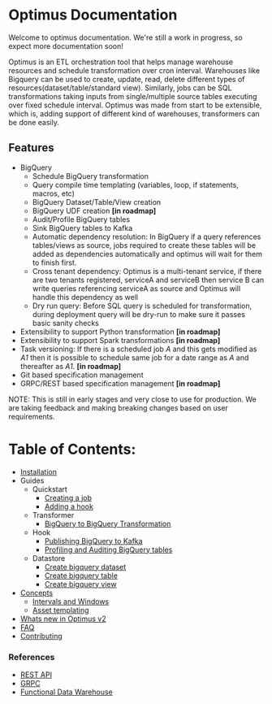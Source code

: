 # Optimus Documentation

Welcome to optimus documentation. We're still a work in progress, 
so expect more documentation soon!

Optimus is an ETL orchestration tool that helps manage warehouse resources and 
schedule transformation over cron interval. Warehouses like Bigquery can be used
to create, update, read, delete different types of resources(dataset/table/standard view).
Similarly, jobs can be SQL transformations taking inputs from single/multiple
source tables executing over fixed schedule interval. Optimus was made from start
to be extensible, which is, adding support of different kind of warehouses, 
transformers can be done easily.

## Features
- BigQuery
  - Schedule BigQuery transformation
  - Query compile time templating (variables, loop, if statements, macros, etc)
  - BigQuery Dataset/Table/View creation
  - BigQuery UDF creation **[in roadmap]**
  - Audit/Profile BigQuery tables
  - Sink BigQuery tables to Kafka
  - Automatic dependency resolution: In BigQuery if a query references
    tables/views as source, jobs required to create these tables will be added
    as dependencies automatically and optimus will wait for them to finish first.
  - Cross tenant dependency: Optimus is a multi-tenant service, if there are two
    tenants registered, serviceA and serviceB then service B can write queries
    referencing serviceA as source and Optimus will handle this dependency as well
  - Dry run query: Before SQL query is scheduled for transformation, during 
    deployment query will be dry-run to make sure it passes basic sanity 
    checks
- Extensibility to support Python transformation **[in roadmap]**
- Extensibility to support Spark transformations **[in roadmap]**
- Task versioning: If there is a scheduled job *A* and this gets modified as
  *A1* then it is possible to schedule same job for a date range as *A* and 
  thereafter as *A1*. **[in roadmap]**
- Git based specification management
- GRPC/REST based specification management **[in roadmap]**
  
NOTE: This is still in early stages and very close to use for production.
We are taking feedback and making breaking changes based on user requirements.


# Table of Contents:
* [Installation](installation.md)
* Guides
  * Quickstart
    * [Creating a job](guides/creating-a-job.md)
    * [Adding a hook](guides/adding-a-hook.md)
  * Transformer
    * [BigQuery to BigQuery Transformation](guides/task-bq2bq.md)
  * Hook
    * [Publishing BigQuery to Kafka](guides/publishing-from-bigquery-to-kafka.md)
    * [Profiling and Auditing BigQuery tables](guides/predator.md)
  * Datastore
    * [Create bigquery dataset](guides/create-bigquery-dataset.md)
    * [Create bigquery table](guides/create-bigquery-table.md)
    * [Create bigquery view](guides/create-bigquery-view.md)
* [Concepts](concepts/index.md)
  * [Intervals and Windows](concepts/intervals-and-windows.md)
  * [Asset templating](concepts/index.md#Assets)
* [Whats new in Optimus v2](concepts/v1-to-v2.md)
* [FAQ](reference/FAQ.md)
* [Contributing](contribute/contributing.md)

### References
- [REST API](https://github.com/odpf/optimus/blob/423da2b52f454d8ef8a4297873a3cf3d1fc9067a/third_party/OpenAPI/odpf/optimus/RuntimeService.swagger.json)
- [GRPC](https://github.com/odpf/proton/blob/c13453f190124e2d94a485343768b3f59b4da061/odpf/optimus/runtime_service.proto)
- [Functional Data Warehouse](https://medium.com/@maximebeauchemin/functional-data-engineering-a-modern-paradigm-for-batch-data-processing-2327ec32c42a)

